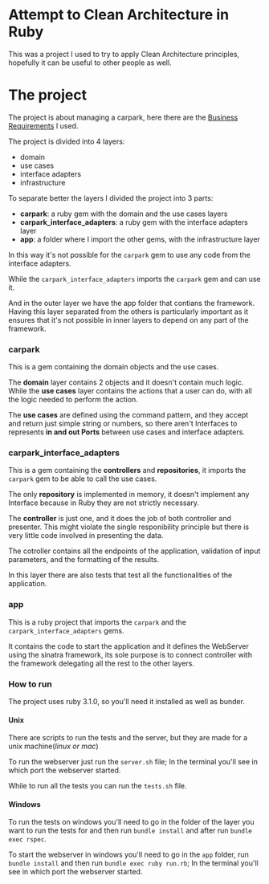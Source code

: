 # Attempt to Clean Architecture in Ruby
This was a project I used to try to apply Clean Architecture principles, hopefully it can be useful to other people as well.

# The project
The project is about managing a carpark, here there are the [Business Requirements](./Requirements.md) I used.

The project is divided into 4 layers:
* domain
* use cases
* interface adapters
* infrastructure

To separate better the layers I divided the project into 3 parts:
* **carpark**: a ruby gem with the domain and the use cases layers
* **carpark_interface_adapters**: a ruby gem with the interface adapters layer
* **app**: a folder where I import the other gems, with the infrastructure layer

In this way it's not possible for the `carpark` gem to use any code from the interface adapters.

While the `carpark_interface_adapters` imports the `carpark` gem and can use it.

And in the outer layer we have the app folder that contians the framework. Having this layer separated from the others is particularly important as it ensures that it's not possible in inner layers to depend on any part of the framework.

### carpark
This is a gem containing the domain objects and the use cases.

The **domain** layer contains 2 objects and it doesn't contain much logic.
While the **use cases** layer contains the actions that a user can do, with all the logic needed to perform the action.

The **use cases** are defined using the command pattern, and they accept and return just simple string or numbers, so there aren't Interfaces to represents **in and out Ports** between use cases and interface adapters.

### carpark_interface_adapters
This is a gem containing the **controllers** and **repositories**, it imports the `carpark` gem to be able to call the use cases.

The only **repository** is implemented in memory, it doesn't implement any Interface because in Ruby they are not strictly necessary.

The **controller** is just one, and it does the job of both controller and presenter. This might violate the single responibility principle but there is very little code involved in presenting the data.

The cotroller contains all the endpoints of the application, validation of input parameters, and the formatting of the results.

In this layer there are also tests that test all the functionalities of the application.

### app
This is a ruby project that imports the `carpark` and the `carpark_interface_adapters` gems.

It contains the code to start the application and it defines the WebServer using the sinatra framework, its sole purpose is to connect controller with the framework delegating all the rest to the other layers.

### How to run
The project uses ruby 3.1.0, so you'll need it installed as well as bunder.

#### Unix
There are scripts to run the tests and the server, but they are made for a unix machine(_linux or mac_)

To run the webserver just run the `server.sh` file; In the terminal you'll see in which port the webserver started.

While to run all the tests you can run the `tests.sh` file.

#### Windows
To run the tests on windows you'll need to go in the folder of the layer you want to run the tests for and then run `bundle install` and after run `bundle exec rspec`.

To start the webserver in windows you'll need to go in the `app` folder, run `bundle install` and then run `bundle exec ruby run.rb`; In the terminal you'll see in which port the webserver started.
